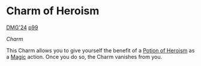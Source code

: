 # Charm of Heroism

[DMG'24](https://5e.tools/book.html#XDMG,page:99 "Dungeon Master’s Guide (2024)") [p99](https://5e.tools/book.html#XDMG,page:99 "Page 99")

_Charm_

This Charm allows you to give yourself the benefit of a [Potion of Heroism](https://5e.tools/items.html#potion%20of%20heroism_xdmg) as a [Magic](https://5e.tools/actions.html#magic_xphb) action. Once you do so, the Charm vanishes from you.